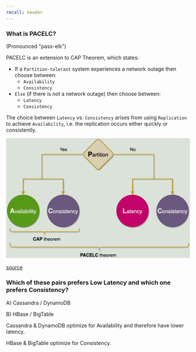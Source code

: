 ```yaml
---
recall: header
---
```


### What is PACELC?

(Pronounced "pass-elk")
 
PACELC is an extension to CAP Theorem, which states:
 
* If a `Partition-tolerant` system experiences a network outage then choose between:
  * `Availability`
  * `Consistency`
* `Else` (if there is *not* a network outage) then choose between:
  * `Latency`
  * `Consistency`
 
The choice between `Latency` vs. `Consistency` arises from using `Replication` to achieve `Availability`, i.e. the replication occurs either quickly or consistently.
 
![PACELC](./assets/pacelc.png)
 
[source](https://www.educative.io/courses/grokking-the-system-design-interview/39RwZr5PBwn)


### Which of these pairs prefers Low Latency and which one prefers Consistency?
 
A) Cassandra / DynamoDB
 
B) HBase / BigTable

Cassandra & DynamoDB optimize for Availability and therefore have lower latency.
 
HBase & BigTable optimize for Consistency.
